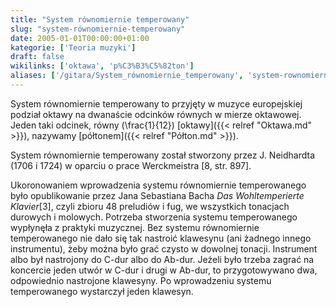 ```yaml
---
title: "System równomiernie temperowany"
slug: "system-równomiernie-temperowany"
date: 2005-01-01T00:00:00+01:00
kategorie: ['Teoria muzyki']
draft: false
wikilinks: ['oktawa', 'p%C3%B3%C5%82ton']
aliases: ['/gitara/System_równomiernie_temperowany', 'system-rownomiernie-temperowany']
---
```

System równomiernie temperowany to przyjęty w muzyce europejskiej
podział oktawy na dwanaście odcinków równych w mierze oktawowej. Jeden
taki odcinek, równy \(\frac{1}{12}\) [oktawy]({{< relref "Oktawa.md" >}}),
nazywamy [półtonem]({{< relref "Półton.md" >}}).

System równomiernie temperowany został stworzony przez J. Neidhardta
(1706 i 1724) w oparciu o prace Werckmeistra \[8, str. 897\].

Ukoronowaniem wprowadzenia systemu równomiernie temperowanego było
opublikowanie przez Jana Sebastiana Bacha *Das Wohltemperierte
Klavier*\[3\], czyli zbioru 48 preludiów i fug, we wszystkich tonacjach
durowych i molowych. Potrzeba stworzenia systemu temperowanego wypłynęła
z praktyki muzycznej. Bez systemu równomiernie temperowanego nie dało
się tak nastroić klawesynu (ani żadnego innego instrumentu), żeby można
było grać czysto w dowolnej tonacji. Instrument albo był nastrojony do
C-dur albo do Ab-dur. Jeżeli było trzeba zagrać na koncercie jeden utwór
w C-dur i drugi w Ab-dur, to przygotowywano dwa, odpowiednio nastrojone
klawesyny. Po wprowadzeniu systemu temperowanego wystarczył jeden
klawesyn.

